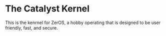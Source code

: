 # The Catalyst Kernel

This is the kenrnel for ZerOS, a hobby operating that is designed to be user friendly, fast, and secure.
